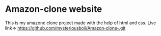 # Amazon-clone website 
This is my amazone clone project made with the help of html and css.
Live link=>  https://github.com/mysteriousboii/Amazon-clone-.git
